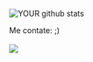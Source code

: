 
![YOUR github stats](https://github-readme-stats.vercel.app/api?username=leomarsousajr)

Me contate: ;) </br></br>
[<img src="https://img.shields.io/badge/whatsapp-%230077B5.svg?&style=for-the-badge&logo=linkedin&logoColor=white" />](https://www.linkedin.com/in/leomar-sousa-766139216/)
